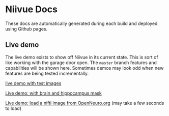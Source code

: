 # Niivue Docs

These docs are automatically generated during each build and deployed using Github pages.

## Live demo

The live demo exists to show off Niivue in its current state. This is sort of like working with the garage door open. The `master` branch features and capabilities will be shown here. Sometimes demos may look odd when new features are being tested incrementally.   

[live demo with test images](./live-demo/index.html)

[Live demo: with brain and hippocampus mask](./live-demo/index.html?urls=brain.nii.gz,hippo.nii.gz)

[Live demo: load a nifti image from OpenNeuro.org](./live-demo/index.html?urls=https://openneuro.org/crn/datasets/ds002328/snapshots/1.0.0/files/sub-01:anat:sub-01_T1w.nii.gz) (may take a few seconds to load)
